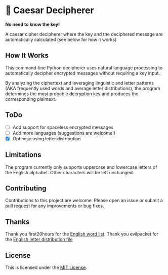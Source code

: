 # 🥗 Caesar Decipherer
**No need to know the key!**

A caesar cipher decipherer where the key and the deciphered message are automatically calculated (see below for how it works)

## How It Works
This command-line Python decipherer uses natural language processing to automatically decipher encrypted messages without requiring a key input.

By analyzing the ciphertext and leveraging linguistic and letter patterns (AKA frequently used words and average letter distributions), the program determines the most probable decryption key and produces the corresponding plaintext.

## ToDo
- [ ] Add support for spaceless encrypted messages
- [ ] Add more languages (suggestions are welcome!)
- [X] ~~Optimise using letter distribution~~

## Limitations
The program currently only supports uppercase and lowercase letters of the English alphabet. Other characters will be left unchanged.

## Contributing
Contributions to this project are welcome. Please open an issue or submit a pull request for any improvements or bug fixes.

## Thanks
Thank you first20hours for the [English word list](https://github.com/first20hours/google-10000-english).
Thank you evilpacket for the [English letter distribution file](https://gist.github.com/evilpacket/5973230)

## License
This is licensed under the [MIT License](https://mit-license.org/).
